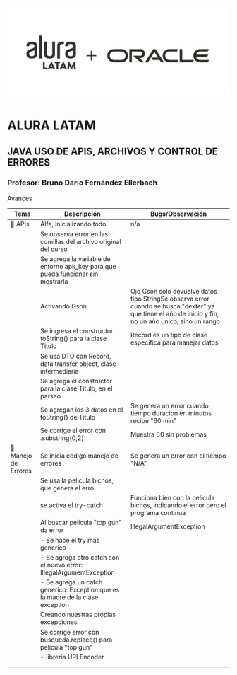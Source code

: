 # ![aluraoracle.jpg](assets/aluraoracle.jpg)

# ALURA LATAM

## JAVA USO DE APIS, ARCHIVOS Y CONTROL DE ERRORES

### Profesor: Bruno Darío Fernández Ellerbach

Avances


| Tema                   | Descripción                                                                     | Bugs/Observación                                                                                                                                       |
| ---------------------- |---------------------------------------------------------------------------------| ------------------------------------------------------------------------------------------------------------------------------------------------------- |
| 🚀️ APIs              | Alfa, inicializando todo                                                        | n/a                                                                                                                                                     |
|                        | Se observa error en las comillas del archivo original del curso                 |                                                                                                                                                         |
|                        | Se agrega la variable de entorno apk_key para que pueda funcionar sin mostrarla |                                                                                                                                                         |
|                        | Activando Gson                                                                  | Ojo Gson solo devuelve datos tipo StringSe observa error cuando se busca "dexter" ya que tiene el año de inicio y fin, no un año unico, sino un rango |
|                        | Se ingresa el constructor toString() para la clase Titulo                       | Record es un tipo de clase especifica para manejar datos                                                                                                |
|                        | Se usa DTO con Record, data transfer object, clase intermediaria                |                                                                                                                                                         |
|                        | Se agrega el constructor para la clase Titulo, en el parseo                     |                                                                                                                                                         |
|                        | Se agregan los 3 datos en el toString() de Titulo                               | Se genera un error cuando tiempo duracion en minutos recibe "60 min"                                                                                    |
|                        | Se corrige el error con .substring(0,2)                                         | Muestra 60 sin problemas                                                                                                                                |
| 👀️ Manejo de Errores | Se inicia codigo manejo de errores                                              | Se genera un error con el tiempo "N/A"                                                                                                                  |
|                        | Se usa la pelicula bichos, que genera el erro                                   |                                                                                                                                                         |
|                        | se activa el try-catch                                                          | Funciona bien con la pelicula bichos, indicando el error pero el programa continua                                                                      |
|                        | Al buscar pelicula "top gun" da error                                           | IllegalArgumentException                                                                                                                                |
|                        | - Se hace el try mas generico                                                   |                                                                                                                                                         |
|                        | - Se agrega otro catch con el nuevo error: IllegalArgumentException             |                                                                                                                                                         |
|                        | - Se agrega un catch generico: Exception que es la madre de la clase exception  |                                                                                                                                                         |
|                        | Creando nuestras propias excepciones                                            |                                                                                                                                                         |
|                        | Se corrige error con busqueda.replace() para pelicula "top gun"                   |                                                                                                                                                         |
|                        | - libreria URLEncoder                                                           |                                                                                                                                                         |
|                        |                                                                                 |                                                                                                                                                         |
|                        |                                                                                 |                                                                                                                                                         |
